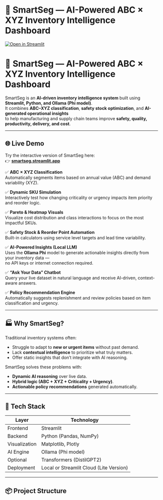 # 🧠 SmartSeg — AI-Powered ABC × XYZ Inventory Intelligence Dashboard

[![Open in Streamlit](https://static.streamlit.io/badges/streamlit_badge_black_white.svg)](https://smartseg-kn6vrjntmccyre3hgmystm.streamlit.app/)

# 🧠 SmartSeg — AI-Powered ABC × XYZ Inventory Intelligence Dashboard

SmartSeg is an **AI-driven inventory intelligence system** built using **Streamlit, Python, and Ollama (Phi model)**.  
It combines **ABC–XYZ classification**, **safety stock optimization**, and **AI-generated operational insights**  
to help manufacturing and supply chain teams improve **safety, quality, productivity, delivery, and cost**.

---

## 🌐 Live Demo

Try the interactive version of SmartSeg here:  
👉 **[smartseg.streamlit.app](https://smartseg-kn6vrjntmccyre3hgmystm.streamlit.app/)**

✅ **ABC × XYZ Classification**  
Automatically segments items based on annual value (ABC) and demand variability (XYZ).

✅ **Dynamic SKU Simulation**  
Interactively test how changing criticality or urgency impacts item priority and reorder logic.

✅ **Pareto & Heatmap Visuals**  
Visualize cost distribution and class interactions to focus on the most impactful SKUs.

✅ **Safety Stock & Reorder Point Automation**  
Built-in calculators using service level targets and lead time variability.

✅ **AI-Powered Insights (Local LLM)**  
Uses the **Ollama Phi** model to generate actionable insights directly from your inventory data —  
no API keys or internet connection required.

✅ **“Ask Your Data” Chatbot**  
Query your live dataset in natural language and receive AI-driven, context-aware answers.

✅ **Policy Recommendation Engine**  
Automatically suggests replenishment and review policies based on item classification and urgency.

---

## 🏭 Why SmartSeg?

Traditional inventory systems often:
- Struggle to adapt to **new or urgent items** without past demand.
- Lack **contextual intelligence** to prioritize what truly matters.
- Offer static insights that don’t integrate with AI reasoning.

SmartSeg solves these problems with:
- **Dynamic AI reasoning** over live data.
- **Hybrid logic (ABC + XYZ + Criticality + Urgency)**.
- **Actionable policy recommendations** generated automatically.

---

## 🧩 Tech Stack

| Layer | Technology |
|-------|-------------|
| Frontend | Streamlit |
| Backend | Python (Pandas, NumPy) |
| Visualization | Matplotlib, Plotly |
| AI Engine | Ollama (Phi model) |
| Optional | Transformers (DistilGPT2) |
| Deployment | Local or Streamlit Cloud (Lite Version) |

---

## 📦 Project Structure

